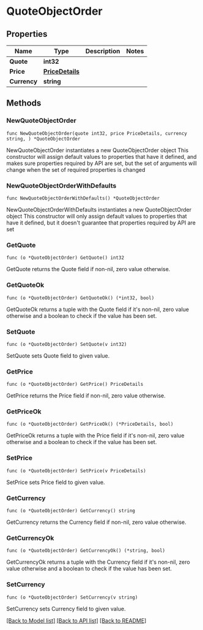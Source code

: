 # QuoteObjectOrder

## Properties

Name | Type | Description | Notes
------------ | ------------- | ------------- | -------------
**Quote** | **int32** |  | 
**Price** | [**PriceDetails**](PriceDetails.md) |  | 
**Currency** | **string** |  | 

## Methods

### NewQuoteObjectOrder

`func NewQuoteObjectOrder(quote int32, price PriceDetails, currency string, ) *QuoteObjectOrder`

NewQuoteObjectOrder instantiates a new QuoteObjectOrder object
This constructor will assign default values to properties that have it defined,
and makes sure properties required by API are set, but the set of arguments
will change when the set of required properties is changed

### NewQuoteObjectOrderWithDefaults

`func NewQuoteObjectOrderWithDefaults() *QuoteObjectOrder`

NewQuoteObjectOrderWithDefaults instantiates a new QuoteObjectOrder object
This constructor will only assign default values to properties that have it defined,
but it doesn't guarantee that properties required by API are set

### GetQuote

`func (o *QuoteObjectOrder) GetQuote() int32`

GetQuote returns the Quote field if non-nil, zero value otherwise.

### GetQuoteOk

`func (o *QuoteObjectOrder) GetQuoteOk() (*int32, bool)`

GetQuoteOk returns a tuple with the Quote field if it's non-nil, zero value otherwise
and a boolean to check if the value has been set.

### SetQuote

`func (o *QuoteObjectOrder) SetQuote(v int32)`

SetQuote sets Quote field to given value.


### GetPrice

`func (o *QuoteObjectOrder) GetPrice() PriceDetails`

GetPrice returns the Price field if non-nil, zero value otherwise.

### GetPriceOk

`func (o *QuoteObjectOrder) GetPriceOk() (*PriceDetails, bool)`

GetPriceOk returns a tuple with the Price field if it's non-nil, zero value otherwise
and a boolean to check if the value has been set.

### SetPrice

`func (o *QuoteObjectOrder) SetPrice(v PriceDetails)`

SetPrice sets Price field to given value.


### GetCurrency

`func (o *QuoteObjectOrder) GetCurrency() string`

GetCurrency returns the Currency field if non-nil, zero value otherwise.

### GetCurrencyOk

`func (o *QuoteObjectOrder) GetCurrencyOk() (*string, bool)`

GetCurrencyOk returns a tuple with the Currency field if it's non-nil, zero value otherwise
and a boolean to check if the value has been set.

### SetCurrency

`func (o *QuoteObjectOrder) SetCurrency(v string)`

SetCurrency sets Currency field to given value.



[[Back to Model list]](../README.md#documentation-for-models) [[Back to API list]](../README.md#documentation-for-api-endpoints) [[Back to README]](../README.md)


